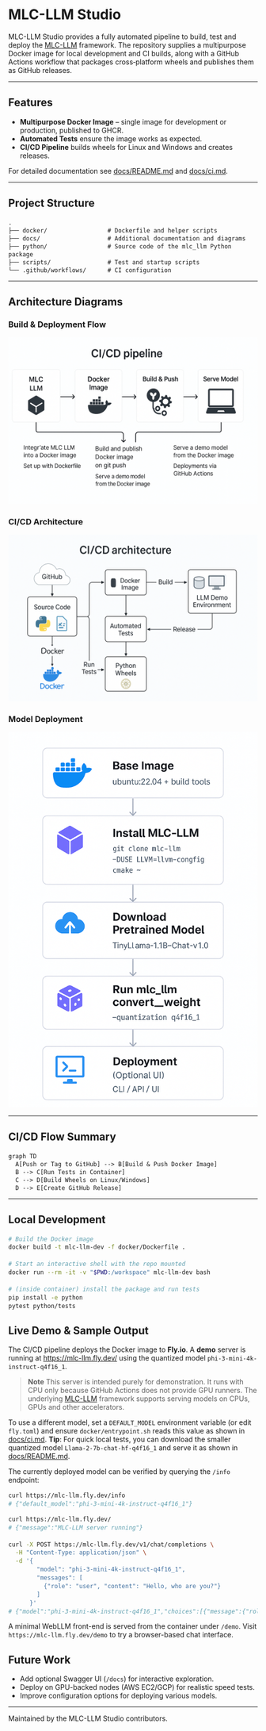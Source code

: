 # MLC-LLM Studio

MLC-LLM Studio provides a fully automated pipeline to build, test and deploy the [MLC-LLM](https://llm.mlc.ai/) framework. The repository supplies a multipurpose Docker image for local development and CI builds, along with a GitHub Actions workflow that packages cross‑platform wheels and publishes them as GitHub releases.

---

## Features

- **Multipurpose Docker Image** – single image for development or production, published to GHCR.
- **Automated Tests** ensure the image works as expected.
- **CI/CD Pipeline** builds wheels for Linux and Windows and creates releases.

For detailed documentation see [docs/README.md](docs/README.md) and [docs/ci.md](docs/ci.md).

---

## Project Structure

```text
.
├── docker/                 # Dockerfile and helper scripts
├── docs/                   # Additional documentation and diagrams
├── python/                 # Source code of the mlc_llm Python package
├── scripts/                # Test and startup scripts
└── .github/workflows/      # CI configuration
```

---

## Architecture Diagrams

### Build & Deployment Flow

![Build & Deployment Flow](docs/assets/CI_CD%20Pipeline%20for%20Docker%20Deployment.png)

### CI/CD Architecture

![CI/CD Architecture](docs/assets/MLC-LLM%20CI_CD%20Architecture%20Flowchart.png)

### Model Deployment

![Model Deployment](docs/assets/Model%20Deployment%20Process.png)

---

## CI/CD Flow Summary

```mermaid
graph TD
  A[Push or Tag to GitHub] --> B[Build & Push Docker Image]
  B --> C[Run Tests in Container]
  C --> D[Build Wheels on Linux/Windows]
  D --> E[Create GitHub Release]
```

---

## Local Development

```bash
# Build the Docker image
docker build -t mlc-llm-dev -f docker/Dockerfile .

# Start an interactive shell with the repo mounted
docker run --rm -it -v "$PWD:/workspace" mlc-llm-dev bash

# (inside container) install the package and run tests
pip install -e python
pytest python/tests
```

## Live Demo & Sample Output

The CI/CD pipeline deploys the Docker image to **Fly.io**. A **demo** server is
running at <https://mlc-llm.fly.dev/> using the quantized model
`phi-3-mini-4k-instruct-q4f16_1`.

> **Note**
> This server is intended purely for demonstration. It runs with CPU only
> because GitHub Actions does not provide GPU runners. The underlying
> [MLC-LLM](https://llm.mlc.ai/) framework supports serving models on CPUs,
> GPUs and other accelerators.

To use a different model, set a `DEFAULT_MODEL` environment variable (or edit
`fly.toml`) and ensure `docker/entrypoint.sh` reads this value as shown in
[docs/ci.md](docs/ci.md#5-replacing-models).
**Tip**: For quick local tests, you can download the smaller quantized model `Llama-2-7b-chat-hf-q4f16_1` and serve it as shown in [docs/README.md](docs/README.md#local-development-instructions).


The currently deployed model can be verified by querying the `/info` endpoint:

```bash
curl https://mlc-llm.fly.dev/info
# {"default_model":"phi-3-mini-4k-instruct-q4f16_1"}
```

```bash
curl https://mlc-llm.fly.dev/
# {"message":"MLC-LLM server running"}

curl -X POST https://mlc-llm.fly.dev/v1/chat/completions \
  -H "Content-Type: application/json" \
  -d '{
        "model": "phi-3-mini-4k-instruct-q4f16_1",
        "messages": [
          {"role": "user", "content": "Hello, who are you?"}
        ]
      }'
# {"model":"phi-3-mini-4k-instruct-q4f16_1","choices":[{"message":{"role":"assistant","content":"Hello! I am a test model response."}}]}
```

A minimal WebLLM front-end is served from the container under `/demo`. Visit
`https://mlc-llm.fly.dev/demo` to try a browser-based chat interface.

## Future Work

- Add optional Swagger UI (`/docs`) for interactive exploration.
- Deploy on GPU-backed nodes (AWS EC2/GCP) for realistic speed tests.
- Improve configuration options for deploying various models.

---

Maintained by the MLC-LLM Studio contributors.

